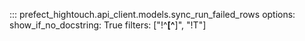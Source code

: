 ::: prefect_hightouch.api_client.models.sync_run_failed_rows
    options:
      show_if_no_docstring: True
      filters: ["!^__[^__]", "!T"]